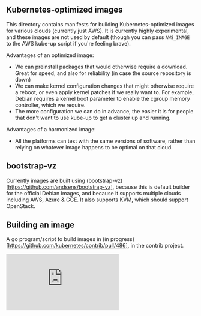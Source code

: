 ## Kubernetes-optimized images

This directory contains manifests for building Kubernetes-optimized images for
various clouds (currently just AWS).  It is currently highly experimental, and
these images are not used by default (though you can pass `AWS_IMAGE` to the
AWS kube-up script if you're feeling brave).

Advantages of an optimized image:

* We can preinstall packages that would otherwise require a download.  Great
  for speed, and also for reliability (in case the source repository is down)
* We can make kernel configuration changes that might otherwise require a
  reboot, or even apply kernel patches if we really want to.  For example,
  Debian requires a kernel boot parameter to enable the cgroup memory
  controller, which we require.
* The more configuration we can do in advance, the easier it is for people that
  don't want to use kube-up to get a cluster up and running.

Advantages of a harmonized image:

* All the platforms can test with the same versions of software, rather than
  relying on whatever image happens to be optimal on that cloud.

## bootstrap-vz

Currently images are built using
(bootstrap-vz)[https://github.com/andsens/bootstrap-vz], because this is
default builder for the official Debian images, and because it supports
multiple clouds including AWS, Azure & GCE.  It also supports KVM, which should
support OpenStack.

## Building an image

A go program/script to build images in (in
progress)[https://github.com/kubernetes/contrib/pull/486], in the contrib
project.



[![Analytics](https://kubernetes-site.appspot.com/UA-36037335-10/GitHub/cluster/cloudimages/README.md?pixel)]()
